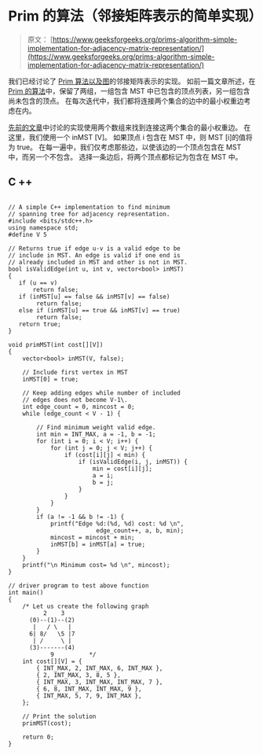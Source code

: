 # Prim 的算法（邻接矩阵表示的简单实现）

> 原文： [https://www.geeksforgeeks.org/prims-algorithm-simple-implementation-for-adjacency-matrix-representation/](https://www.geeksforgeeks.org/prims-algorithm-simple-implementation-for-adjacency-matrix-representation/)

我们已经讨论了 [Prim 算法以及图](https://www.geeksforgeeks.org/prims-minimum-spanning-tree-mst-greedy-algo-5/)的邻接矩阵表示的实现。
如前一篇文章所述，在 [Prim 的算法](https://www.geeksforgeeks.org/prims-minimum-spanning-tree-mst-greedy-algo-5/)中，保留了两组，一组包含 MST 中已包含的顶点列表，另一组包含尚未包含的顶点。 在每次迭代中，我们都将连接两个集合的边中的最小权重边考虑在内。

[先前的文章](https://www.geeksforgeeks.org/prims-minimum-spanning-tree-mst-greedy-algo-5/)中讨论的实现使用两个数组来找到连接这两个集合的最小权重边。 在这里，我们使用一个 inMST [V]。 如果顶点 i 包含在 MST 中，则 MST [i]的值将为 true。 在每一遍中，我们仅考虑那些边，以使该边的一个顶点包含在 MST 中，而另一个不包含。 选择一条边后，将两个顶点都标记为包含在 MST 中。

## C ++

```

// A simple C++ implementation to find minimum  
// spanning tree for adjacency representation. 
#include <bits/stdc++.h> 
using namespace std; 
#define V 5 

// Returns true if edge u-v is a valid edge to be 
// include in MST. An edge is valid if one end is 
// already included in MST and other is not in MST. 
bool isValidEdge(int u, int v, vector<bool> inMST) 
{ 
   if (u == v) 
       return false; 
   if (inMST[u] == false && inMST[v] == false) 
        return false; 
   else if (inMST[u] == true && inMST[v] == true) 
        return false; 
   return true; 
} 

void primMST(int cost[][V]) 
{   
    vector<bool> inMST(V, false); 

    // Include first vertex in MST 
    inMST[0] = true; 

    // Keep adding edges while number of included 
    // edges does not become V-1\. 
    int edge_count = 0, mincost = 0; 
    while (edge_count < V - 1) { 

        // Find minimum weight valid edge.   
        int min = INT_MAX, a = -1, b = -1; 
        for (int i = 0; i < V; i++) { 
            for (int j = 0; j < V; j++) {                
                if (cost[i][j] < min) { 
                    if (isValidEdge(i, j, inMST)) { 
                        min = cost[i][j]; 
                        a = i; 
                        b = j; 
                    } 
                } 
            } 
        } 
        if (a != -1 && b != -1) { 
            printf("Edge %d:(%d, %d) cost: %d \n",  
                         edge_count++, a, b, min); 
            mincost = mincost + min; 
            inMST[b] = inMST[a] = true; 
        } 
    } 
    printf("\n Minimum cost= %d \n", mincost); 
} 

// driver program to test above function 
int main() 
{ 
    /* Let us create the following graph 
          2    3 
      (0)--(1)--(2) 
       |   / \   | 
      6| 8/   \5 |7 
       | /     \ | 
      (3)-------(4) 
            9          */
    int cost[][V] = { 
        { INT_MAX, 2, INT_MAX, 6, INT_MAX }, 
        { 2, INT_MAX, 3, 8, 5 }, 
        { INT_MAX, 3, INT_MAX, INT_MAX, 7 }, 
        { 6, 8, INT_MAX, INT_MAX, 9 }, 
        { INT_MAX, 5, 7, 9, INT_MAX }, 
    }; 

    // Print the solution 
    primMST(cost); 

    return 0; 
} 

```